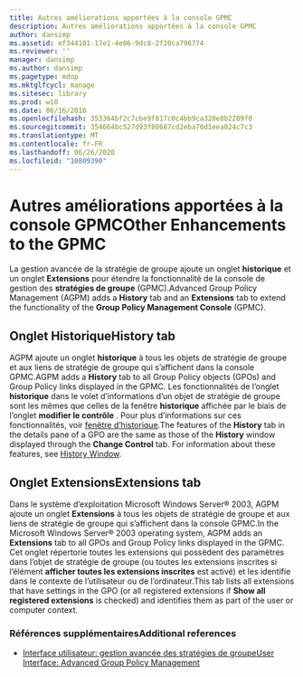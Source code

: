```yaml
---
title: Autres améliorations apportées à la console GPMC
description: Autres améliorations apportées à la console GPMC
author: dansimp
ms.assetid: ef344101-17e1-4e06-9dc8-2f20ca796774
ms.reviewer: ''
manager: dansimp
ms.author: dansimp
ms.pagetype: mdop
ms.mktglfcycl: manage
ms.sitesec: library
ms.prod: w10
ms.date: 06/16/2016
ms.openlocfilehash: 353364bf2c7cbe9f817c0c4bb9ca320e8b2289f0
ms.sourcegitcommit: 354664bc527d93f80687cd2eba70d1eea024c7c3
ms.translationtype: MT
ms.contentlocale: fr-FR
ms.lasthandoff: 06/26/2020
ms.locfileid: "10809390"
---
```

# <span data-ttu-id="df27b-103">Autres améliorations apportées à la console GPMC</span><span class="sxs-lookup"><span data-stu-id="df27b-103">Other Enhancements to the GPMC</span></span>


<span data-ttu-id="df27b-104">La gestion avancée de la stratégie de groupe ajoute un onglet **historique** et un onglet **Extensions** pour étendre la fonctionnalité de la console de gestion des **stratégies de groupe** (GPMC).</span><span class="sxs-lookup"><span data-stu-id="df27b-104">Advanced Group Policy Management (AGPM) adds a **History** tab and an **Extensions** tab to extend the functionality of the **Group Policy Management Console** (GPMC).</span></span>

## <span data-ttu-id="df27b-105">Onglet Historique</span><span class="sxs-lookup"><span data-stu-id="df27b-105">History tab</span></span>


<span data-ttu-id="df27b-106">AGPM ajoute un onglet **historique** à tous les objets de stratégie de groupe et aux liens de stratégie de groupe qui s’affichent dans la console GPMC.</span><span class="sxs-lookup"><span data-stu-id="df27b-106">AGPM adds a **History** tab to all Group Policy objects (GPOs) and Group Policy links displayed in the GPMC.</span></span> <span data-ttu-id="df27b-107">Les fonctionnalités de l’onglet **historique** dans le volet d’informations d’un objet de stratégie de groupe sont les mêmes que celles de la fenêtre **historique** affichée par le biais de l’onglet **modifier le contrôle** . Pour plus d’informations sur ces fonctionnalités, voir [fenêtre d’historique](history-window.md).</span><span class="sxs-lookup"><span data-stu-id="df27b-107">The features of the **History** tab in the details pane of a GPO are the same as those of the **History** window displayed through the **Change Control** tab. For information about these features, see [History Window](history-window.md).</span></span>

## <span data-ttu-id="df27b-108">Onglet Extensions</span><span class="sxs-lookup"><span data-stu-id="df27b-108">Extensions tab</span></span>


<span data-ttu-id="df27b-109">Dans le système d’exploitation Microsoft Windows Server® 2003, AGPM ajoute un onglet **Extensions** à tous les objets de stratégie de groupe et aux liens de stratégie de groupe qui s’affichent dans la console GPMC.</span><span class="sxs-lookup"><span data-stu-id="df27b-109">In the Microsoft Windows Server® 2003 operating system, AGPM adds an **Extensions** tab to all GPOs and Group Policy links displayed in the GPMC.</span></span> <span data-ttu-id="df27b-110">Cet onglet répertorie toutes les extensions qui possèdent des paramètres dans l’objet de stratégie de groupe (ou toutes les extensions inscrites si l’élément **afficher toutes les extensions inscrites** est activé) et les identifie dans le contexte de l’utilisateur ou de l’ordinateur.</span><span class="sxs-lookup"><span data-stu-id="df27b-110">This tab lists all extensions that have settings in the GPO (or all registered extensions if **Show all registered extensions** is checked) and identifies them as part of the user or computer context.</span></span>

### <span data-ttu-id="df27b-111">Références supplémentaires</span><span class="sxs-lookup"><span data-stu-id="df27b-111">Additional references</span></span>

-   [<span data-ttu-id="df27b-112">Interface utilisateur: gestion avancée des stratégies de groupe</span><span class="sxs-lookup"><span data-stu-id="df27b-112">User Interface: Advanced Group Policy Management</span></span>](user-interface-advanced-group-policy-management.md)

 

 





